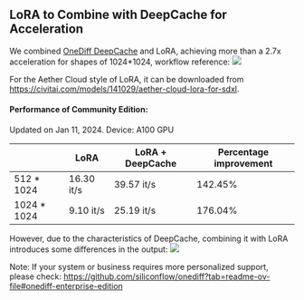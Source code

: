 ## LoRA to Combine with DeepCache for Acceleration

We combined [OneDiff DeepCache](https://github.com/siliconflow/onediff/tree/main/onediff_comfy_nodes#deepcache) and LoRA, achieving more than a 2.7x acceleration for shapes of 1024*1024, workflow reference:
![](lora-deepcache.png)

For the Aether Cloud style of LoRA, it can be downloaded from https://civitai.com/models/141029/aether-cloud-lora-for-sdxl.

#### Performance of Community Edition:

Updated on Jan 11, 2024. Device: A100 GPU

|                                      | LoRA | LoRA + DeepCache | Percentage improvement |
| -------------------------------------------------------------- | --------------- | ------------------ | ---------------------- |
| 512 * 1024 | 16.30 it/s        | 39.57 it/s           | 142.45%                 |
| 1024 * 1024              | 9.10 it/s        | 25.19 it/s           | 176.04%                 |

However, due to the characteristics of DeepCache, combining it with LoRA introduces some differences in the output:
![](compare.png)


Note: If your system or business requires more personalized support, please check: https://github.com/siliconflow/onediff?tab=readme-ov-file#onediff-enterprise-edition
